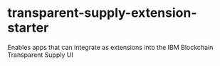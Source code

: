 # transparent-supply-extension-starter
Enables apps that can integrate as extensions into the IBM Blockchain Transparent Supply UI
